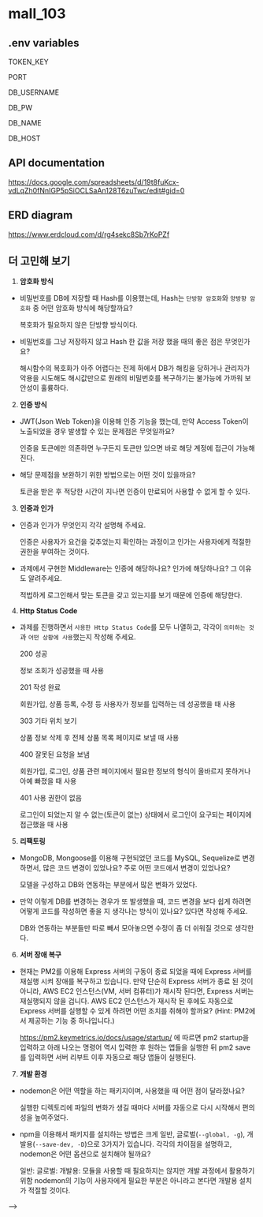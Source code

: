 # mall_103

## .env variables

TOKEN_KEY

PORT

DB_USERNAME

DB_PW

DB_NAME

DB_HOST

## API documentation

https://docs.google.com/spreadsheets/d/19t8fuKcx-vdLqZh0fNnIGP5pSiOCLSaAn128T6zuTwc/edit#gid=0

## ERD diagram

https://www.erdcloud.com/d/rg4sekc8Sb7rKoPZf


## 더 고민해 보기

1. **암호화 방식**
- 비밀번호를 DB에 저장할 때 Hash를 이용했는데, Hash는 `단방향 암호화`와 `양방향 암호화` 중 어떤 암호화 방식에 해당할까요?

  복호화가 필요하지 않은 단방향 방식이다.

- 비밀번호를 그냥 저장하지 않고 Hash 한 값을 저장 했을 때의 좋은 점은 무엇인가요?

  해시함수의 복호화가 아주 어렵다는 전제 하에서 DB가 해킹을 당하거나 관리자가 악용을 시도해도 해시값만으로 원래의 비밀번호를 복구하기는 불가능에 가까워 보안성이 훌륭하다.

2. **인증 방식**
- JWT(Json Web Token)을 이용해 인증 기능을 했는데, 만약 Access Token이 노출되었을 경우 발생할 수 있는 문제점은 무엇일까요?

  인증을 토큰에만 의존하면 누구든지 토큰만 있으면 바로 해당 계정에 접근이 가능해진다.

- 해당 문제점을 보완하기 위한 방법으로는 어떤 것이 있을까요?

  토큰을 받은 후 적당한 시간이 지나면 인증이 만료되어 사용할 수 없게 할 수 있다.

3. **인증과 인가**
- 인증과 인가가 무엇인지 각각 설명해 주세요.

  인증은 사용자가 요건을 갖추었는지 확인하는 과정이고 인가는 사용자에게 적절한 권한을 부여하는 것이다.

- 과제에서 구현한 Middleware는 인증에 해당하나요? 인가에 해당하나요? 그 이유도 알려주세요.

  적법하게 로그인해서 맞는 토큰을 갖고 있는지를 보기 때문에 인증에 해당한다.

4. **Http Status Code**
- 과제를 진행하면서 `사용한 Http Status Code`를 모두 나열하고, 각각이 `의미하는 것`과 `어떤 상황에 사용`했는지 작성해 주세요.

  200 성공

  정보 조회가 성공했을 때 사용

  201 작성 완료

  회원가입, 상품 등록, 수정 등 사용자가 정보를 입력하는 데 성공했을 때 사용

  303 기타 위치 보기

  상품 정보 삭제 후 전체 상품 목록 페이지로 보낼 때 사용

  400 잘못된 요청을 보냄

  회원가입, 로그인, 상품 관련 페이지에서 필요한 정보의 형식이 올바르지 못하거나 아예 빠졌을 때 사용

  401 사용 권한이 없음

  로그인이 되었는지 알 수 없는(토큰이 없는) 상태에서 로그인이 요구되는 페이지에 접근했을 때 사용

5. **리팩토링**
- MongoDB, Mongoose를 이용해 구현되었던 코드를 MySQL, Sequelize로 변경하면서, 많은 코드 변경이 있었나요? 주로 어떤 코드에서 변경이 있었나요?

  모델을 구성하고 DB와 연동하는 부분에서 많은 변화가 있었다.

- 만약 이렇게 DB를 변경하는 경우가 또 발생했을 때, 코드 변경을 보다 쉽게 하려면 어떻게 코드를 작성하면 좋을 지 생각나는 방식이 있나요? 있다면 작성해 주세요.

  DB와 연동하는 부분들만 따로 빼서 모아놓으면 수정이 좀 더 쉬워질 것으로 생각한다.

6. **서버 장애 복구**
- 현재는 PM2를 이용해 Express 서버의 구동이 종료 되었을 때에 Express 서버를 재실행 시켜 장애를 복구하고 있습니다. 만약 단순히 Express 서버가 종료 된 것이 아니라, AWS EC2 인스턴스(VM, 서버 컴퓨터)가 재시작 된다면, Express 서버는 재실행되지 않을 겁니다. AWS EC2 인스턴스가 재시작 된 후에도 자동으로 Express 서버를 실행할 수 있게 하려면 어떤 조치를 취해야 할까요?
(Hint: PM2에서 제공하는 기능 중 하나입니다.)

  https://pm2.keymetrics.io/docs/usage/startup/ 에 따르면 
  pm2 startup을 입력하고 아래 나오는 명령어 역시 입력한 후
  원하는 앱들을 실행한 뒤 pm2 save를 입력하면 서버 리부트 이후 자동으로 해당 앱들이 실행된다.

7. **개발 환경**
- nodemon은 어떤 역할을 하는 패키지이며, 사용했을 때 어떤 점이 달라졌나요?

  실행한 디렉토리에 파일의 변화가 생길 때마다 서버를 자동으로 다시 시작해서 편의성을 높여주었다.

- npm을 이용해서 패키지를 설치하는 방법은 크게 일반, 글로벌(`--global, -g`), 개발용(`--save-dev, -D`)으로 3가지가 있습니다. 각각의 차이점을 설명하고, nodemon은 어떤 옵션으로 설치해야 될까요?

  일반: 
  글로벌: 
  개발용: 모듈을 사용할 때 필요하지는 않지만 개발 과정에서 활용하기 위함
  nodemon의 기능이 사용자에게 필요한 부분은 아니라고 본다면 개발용 설치가 적절할 것이다.

-->
